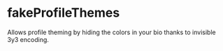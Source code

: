 # fakeProfileThemes

Allows profile theming by hiding the colors in your bio thanks to invisible 3y3 encoding.
